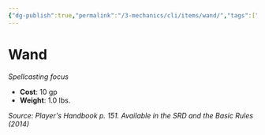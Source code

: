 ```yaml
---
{"dg-publish":true,"permalink":"/3-mechanics/cli/items/wand/","tags":["ttrpg-cli/compendium/src/5e/phb","ttrpg-cli/item/gear/spellcasting-focus","ttrpg-cli/item/rarity/none"]}
---
```


# Wand
*Spellcasting focus*  


- **Cost**: 10 gp
- **Weight**: 1.0 lbs.

*Source: Player's Handbook p. 151. Available in the <span title='Systems Reference Document (5.1)'>SRD</span> and the Basic Rules (2014)*